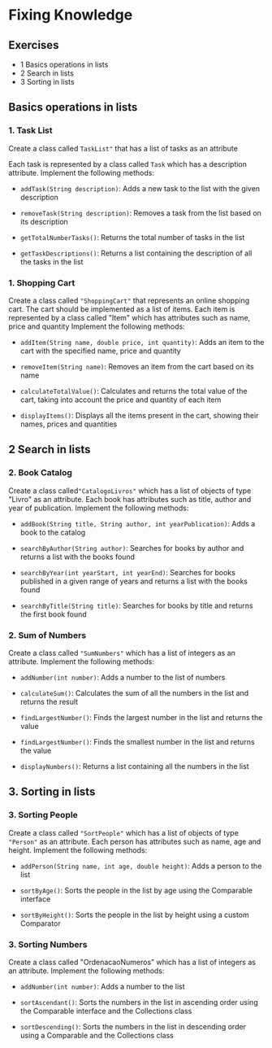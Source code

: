 # Fixing Knowledge

## Exercises

- 1 Basics operations in lists
- 2 Search in lists
- 3 Sorting in lists

## Basics operations in lists

### 1. Task List

Create a class called ``TaskList"`` that has a list of tasks as an attribute

Each task is represented by a class called ``Task`` which has a description attribute. Implement the following methods:

- ``addTask(String description)``: Adds a new task to the list with the given description

- ``removeTask(String description)``: Removes a task from the list based on its description

- ``getTotalNumberTasks()``: Returns the total number of tasks in the list

- ``getTaskDescriptions()``: Returns a list containing the description of all the tasks in the list

### 1. Shopping Cart

Create a class called ``"ShoppingCart"`` that represents an online shopping cart. The cart should be implemented as a list of items. Each item is represented by a class called "Item" which has attributes such as name, price and quantity
Implement the following methods:

- ``addItem(String name, double price, int quantity)``: Adds an item to the cart with the specified name, price and quantity

- ``removeItem(String name)``: Removes an item from the cart based on its name

- ``calculateTotalValue()``: Calculates and returns the total value of the cart, taking into account the price and quantity of each item

- ``displayItems()``: Displays all the items present in the cart, showing their names, prices and quantities

## 2 Search in lists

### 2. Book Catalog

Create a class called``"CatalogoLivros"`` which has a list of objects of type "Livro" as an attribute. Each book has attributes such as title, author and year of publication. Implement the following methods:

- ``addBook(String title, String author, int yearPublication)``: Adds a book to the catalog

- ``searchByAuthor(String author)``: Searches for books by author and returns a list with the books found

- ``searchByYear(int yearStart, int yearEnd)``: Searches for books published in a given range of years and returns a list with the books found

- ``searchByTitle(String title)``: Searches for books by title and returns the first book found

### 2. Sum of Numbers

Create a class called ``"SumNumbers"`` which has a list of integers as an attribute. Implement the following methods:

- ``addNumber(int number)``: Adds a number to the list of numbers

- ``calculateSum()``: Calculates the sum of all the numbers in the list and returns the result

- ``findLargestNumber()``: Finds the largest number in the list and returns the value

- ``findLargestNumber()``: Finds the smallest number in the list and returns the value

- ``displayNumbers()``: Returns a list containing all the numbers in the list

## 3. Sorting in lists

### 3. Sorting People

Create a class called ``"SortPeople"`` which has a list of objects of type ``"Person"`` as an attribute. Each person has attributes such as name, age and height. Implement the following methods:

- ``addPerson(String name, int age, double height)``: Adds a person to the list

- ``sortByAge()``: Sorts the people in the list by age using the Comparable interface

- ``sortByHeight()``: Sorts the people in the list by height using a custom Comparator

### 3. Sorting Numbers

Create a class called "OrdenacaoNumeros" which has a list of integers as an attribute. Implement the following methods:

- ``addNumber(int number)``: Adds a number to the list

- ``sortAscendant()``: Sorts the numbers in the list in ascending order using the Comparable interface and the Collections class

- ``sortDescending()``: Sorts the numbers in the list in descending order using a Comparable and the Collections class
